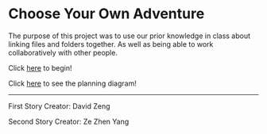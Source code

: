 # Choose Your Own Adventure

The purpose of this project was to use our prior knowledge in class about linking files and folders together. As well as being able to work collaboratively with other people.

Click [here](beginning.md) to begin!

Click [here](https://docs.google.com/drawings/d/1fFGO9SQ7wHhwUIaSx6R7rnEZyibuOb9Tk0wqLiZK7W8/edit?usp=sharing) to see the planning diagram!

---
First Story Creator: David Zeng

Second Story Creator: Ze Zhen Yang